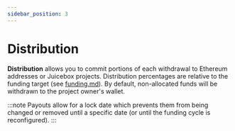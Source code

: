 ```yaml
---
sidebar_position: 3
---
```


# Distribution

**Distribution** allows you to commit portions of each withdrawal to Ethereum addresses or Juicebox projects. Distribution percentages are relative to the funding target (see [funding.md](funding.md "mention")).  By default, non-allocated funds will be withdrawn to the project owner's wallet.

:::note
Payouts allow for a lock date which prevents them from being changed or removed until a specific date (or until the funding cycle is reconfigured).
:::

